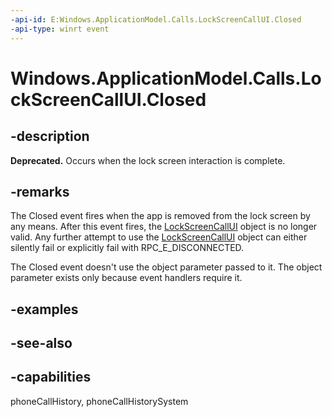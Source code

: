 ```yaml
---
-api-id: E:Windows.ApplicationModel.Calls.LockScreenCallUI.Closed
-api-type: winrt event
---
```


<!-- Event syntax
public event Windows.Foundation.TypedEventHandler Closed<Windows.ApplicationModel.Calls.LockScreenCallUI,  object>
-->

# Windows.ApplicationModel.Calls.LockScreenCallUI.Closed

## -description
**Deprecated.** Occurs when the lock screen interaction is complete.

## -remarks
The Closed event fires when the app is removed from the lock screen by any means. After this event fires, the [LockScreenCallUI](lockscreencallui.md) object is no longer valid. Any further attempt to use the [LockScreenCallUI](lockscreencallui.md) object can either silently fail or explicitly fail with RPC_E_DISCONNECTED.

The Closed event doesn't use the object parameter passed to it. The object parameter exists only because event handlers require it.

## -examples

## -see-also

## -capabilities
phoneCallHistory, phoneCallHistorySystem
